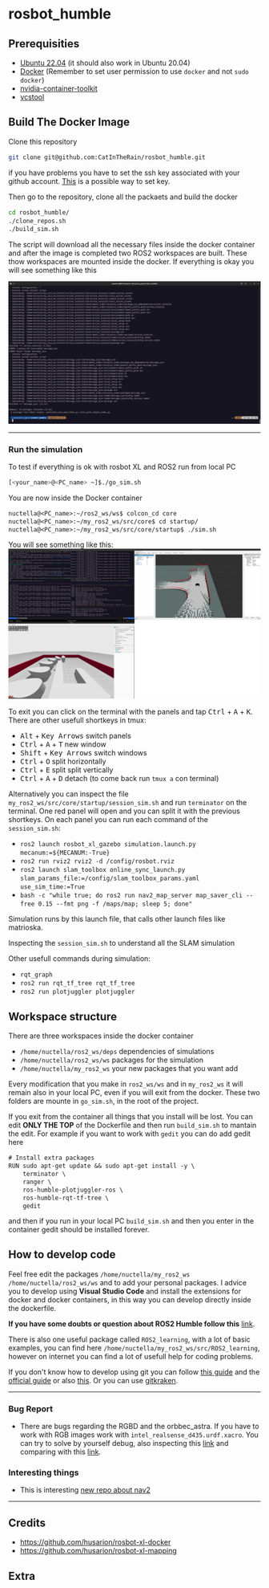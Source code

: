 # rosbot_humble

## Prerequisities
- [Ubuntu 22.04](https://linuxways.net/ubuntu/dual-boot-ubuntu-22-04-alongside-windows-11/) (it should also work in Ubuntu 20.04)
- [Docker](https://www.digitalocean.com/community/tutorials/how-to-install-and-use-docker-on-ubuntu-22-04) (Remember to set user permission to use `docker` and not `sudo docker`)
- [nvidia-container-toolkit](https://docs.nvidia.com/datacenter/cloud-native/container-toolkit/install-guide.html#setting-up-nvidia-container-toolkit)
- [vcstool](http://wiki.ros.org/vcstool)

## Build The Docker Image

Clone this repository

```bash
git clone git@github.com:CatInTheRain/rosbot_humble.git
```

if you have problems you have to set the ssh key associated with your github account. [This](https://docs.github.com/en/authentication/connecting-to-github-with-ssh/generating-a-new-ssh-key-and-adding-it-to-the-ssh-agent) is a possible way to set key.

Then go to the repository, clone all the packaets and build the docker
```bash
cd rosbot_humble/
./clone_repos.sh
./build_sim.sh
```
The script will download all the necessary files inside the docker container and after the image is completed two ROS2 workspaces are built. These thow workspaces are mounted inside the docker.
If everything is okay you will see something like this

![docker build finished](doc/../docs/img/built_finished.png "docker build finished")

---

### Run the simulation
To test if everything is ok with rosbot XL and ROS2 run from local PC

```bash
[<your_name>@<PC_name> ~]$./go_sim.sh
```

You are now inside the Docker container

```
nuctella@<PC_name>:~/ros2_ws/ws$ colcon_cd core
nuctella@<PC_name>:~/my_ros2_ws/src/core$ cd startup/
nuctella@<PC_name>:~/my_ros2_ws/src/core/startup$ ./sim.sh
```

You will see something like this:
![docker build finished](doc/../docs/img/go_sim.png "docker build finished")

To exit you can click on the terminal with the panels and tap <kbd>Ctrl</kbd> + <kbd>A</kbd> + <kbd>K</kbd>.
There are other usefull shortkeys in tmux:
- <kbd>Alt</kbd> + <kbd>Key Arrows</kbd> switch panels
- <kbd>Ctrl</kbd> + <kbd>A</kbd> + <kbd>T</kbd> new window
- <kbd>Shift</kbd> + <kbd>Key Arrows</kbd> switch windows
- <kbd>Ctrl</kbd> + <kbd>O</kbd> split horizontally
- <kbd>Ctrl</kbd> + <kbd>E</kbd> split split vertically
- <kbd>Ctrl</kbd> + <kbd>A</kbd> + <kbd>D</kbd> detach (to come back run `tmux a` con terminal)

Alternatively you can inspect the file `my_ros2_ws/src/core/startup/session_sim.sh` and run `terminator` on the terminal. One red panel will open and you can split it with the previous shortkeys. On each panel you can run each command of the `session_sim.sh`:
- `ros2 launch rosbot_xl_gazebo simulation.launch.py mecanum:=${MECANUM:-True}`
- `ros2 run rviz2 rviz2 -d /config/rosbot.rviz`
- `ros2 launch slam_toolbox online_sync_launch.py slam_params_file:=/config/slam_toolbox_params.yaml use_sim_time:=True`
- `bash -c "while true; do ros2 run nav2_map_server map_saver_cli --free 0.15 --fmt png -f /maps/map; sleep 5; done"`

Simulation runs by this launch file, that calls other launch files like matrioska.

Inspecting the `session_sim.sh` to understand all the SLAM simulation

Other usefull commands during simulation:
- `rqt_graph`
- `ros2 run rqt_tf_tree rqt_tf_tree`
- `ros2 run plotjuggler plotjuggler`

## Workspace structure

There are three workspaces inside the docker container

- `/home/nuctella/ros2_ws/deps` dependencies of simulations
- `/home/nuctella/ros2_ws/ws` packages for the simulation 
- `/home/nuctella/my_ros2_ws` your new packages that you want add

Every modification that you make in `ros2_ws/ws` and in `my_ros2_ws` it will remain also in your local PC, even if you will exit from the docker. These two folders are mounte in `go_sim.sh`, in the root of the project.

If you exit from the container all things that you install will be lost. You can edit **ONLY THE TOP** of the Dockerfile and then run `build_sim.sh` to mantain the edit. 
For example if you want to work with `gedit` you can do add gedit here

```{dockerfile, attr.source='.numberLines startFrom="258"'}
# Install extra packages
RUN sudo apt-get update && sudo apt-get install -y \
    terminator \
    ranger \
    ros-humble-plotjuggler-ros \
    ros-humble-rqt-tf-tree \
    gedit
```
 and then if you run in your local PC `build_sim.sh` and then you enter in the container gedit should be installed forever.

## How to develop code

Feel free edit the packages `/home/nuctella/my_ros2_ws` `/home/nuctella/ros2_ws/ws` and to add your personal packages. I advice you to develop using **Visual Studio Code** and install the extensions for docker and docker containers, in this way you can develop directly inside the dockerfile.

**If you have some doubts or question about ROS2 Humble follow this** [link](https://letmegooglethat.com/?q=ros2+humble+documentation).

There is also one useful package called `ROS2_learning`, with a lot of basic examples, you can find here `/home/nuctella/my_ros2_ws/src/ROS2_learning`, however on internet you can find a lot of usefull help for coding problems.



If you don't know how to develop using git you can follow [this guide](https://learngitbranching.js.org/) and the [official guide](https://git-scm.com/docs/git-commit) or also [this](https://www.atlassian.com/git/tutorials/saving-changes/git-commit). Or you can use [gitkraken](https://www.gitkraken.com/).

---

### Bug Report
- There are bugs regarding the RGBD and the orbbec_astra. If you have to work with RGB images work with `intel_realsense_d435.urdf.xacro`. You can try to solve by yourself debug, also inspecting this [link](https://github.com/gazebosim/docs/blob/master/citadel/sensors.md) and comparing with this [link](https://github.com/gazebosim/ros_gz/tree/ros2/ros_gz_sim_demos).

### Interesting things

- This is interesting [new repo about nav2](https://github.com/husarion/navigation2-docker)

---

## Credits
- https://github.com/husarion/rosbot-xl-docker
- https://github.com/husarion/rosbot-xl-mapping

## Extra
<!-- ### You can try to recover the dockerfile from the docker image

[Reference Link](https://github.com/husarion/rosbot-xl-docker/blob/main/Dockerfile.simulation)

To inspect the image:

```bash
docker run --rm \
    -v /var/run/docker.sock:/var/run/docker.sock \
    alpine/dfimage husarion/rosbot-xl-gazebo:humble-0.3.0-20230204 -->
```
